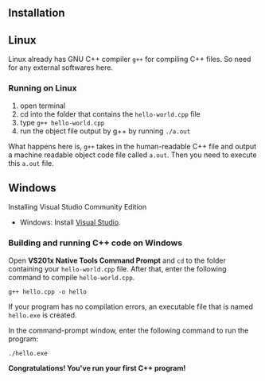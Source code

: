 ## Installation 

## Linux 

Linux already has GNU C++ compiler `g++` for compiling C++ files. So need for any external softwares here. 

### Running on Linux

1. open terminal
2. cd into the folder that contains the `hello-world.cpp` file
3. type `g++ hello-world.cpp`
4. run the object file output by g++ by running `./a.out`

What happens here is, `g++` takes in the human-readable C++ file and output a machine readable object code file called `a.out`. Then you need to execute this `a.out` file.


## Windows

Installing Visual Studio Community Edition
* Windows: Install [Visual Studio](http://mingw-w64.org/doku.php/download). 

### Building and running C++ code on Windows

Open **VS201x Native Tools Command Prompt** and `cd` to the folder containing your `hello-world.cpp` file.
After that, enter the following command to compile `hello-world.cpp`.

`g++ hello.cpp -o hello`

If your program has no compilation errors, an executable file that is named `hello.exe` is created.

In the command-prompt window, enter the following command to run the program:

`./hello.exe`

**Congratulations! You've run your first C++ program!**